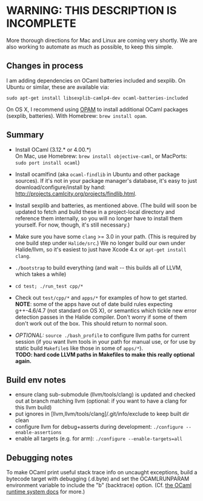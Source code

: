# WARNING: THIS DESCRIPTION IS INCOMPLETE #

More thorough directions for Mac and Linux are coming very shortly. We are also working to automate as much as possible, to keep this simple.

Changes in process
--------------------
I am adding dependencies on OCaml batteries included and sexplib. On Ubuntu or similar, these are available via:

	sudo apt-get install libsexplib-camlp4-dev ocaml-batteries-included

On OS X, I recommend using [OPAM](http://opam.ocamlpro.com/) to install additional OCaml packages (sexplib, batteries). With Homebrew: `brew install opam`.

Summary
-------
- Install OCaml (3.12.* or 4.00.*)  
  On Mac, use Homebrew: `brew install objective-caml`, 
  or MacPorts: `sudo port install ocaml`)

- Install ocamlfind (aka `ocaml-findlib` in Ubuntu and other package sources). If it's not in your package manager's database, it's easy to just download/configure/install by hand: http://projects.camlcity.org/projects/findlib.html.

- Install sexplib and batteries, as mentioned above. (The build will soon be updated to fetch and build these in a project-local directory and reference them internally, so you will no longer have to install them yourself. For now, though, it's still necessary.)

- Make sure you have some `clang` >= 3.0 in your path. (This is required by one build step under `Halide/src`.) We no longer build our own under Halide/llvm, so it's easiest to just have Xcode 4.x or `apt-get install clang`.

- `./bootstrap` to build everything (and wait -- this builds all of LLVM, which takes a while)

- `cd test; ./run_test cpp/*`

- Check out `test/cpp/*` and `apps/*` for examples of how to get started.  
  **NOTE**: some of the apps have out of date build rules expecting g++-4.6/4.7 (not standard on OS X), or semantics which tickle new error detection passes in the Halide compiler. Don't worry if some of them don't work out of the box. This should return to normal soon.

- _OPTIONAL:_ `source ./bash_profile` to configure llvm paths for current session (if you want llvm tools in your path for manual use, or for use by static build `Makefile`s like those in some of `apps/*`).  
  **TODO: hard code LLVM paths in Makefiles to make this really optional again.**


Build env notes
---------------
- ensure clang sub-submodule (llvm/tools/clang) is updated and checked out at branch matching llvm (optional: if you want to have a clang for this llvm build)
- put ignores in [llvm,llvm/tools/clang]/.git/info/exclude to keep built dir clean
- configure llvm for debug+asserts during development:
    `./configure --enable-assertions`
- enable all targets (e.g. for arm):
    `./configure --enable-targets=all`


Debugging notes
---------------
To make OCaml print useful stack trace info on uncaught exceptions, build a bytecode target with debugging (<target>.d.byte) and set the OCAMLRUNPARAM environment variable to include the "b" (backtrace) option. (Cf. [the OCaml runtime system docs](http://caml.inria.fr/pub/docs/manual-ocaml/manual024.html#toc96) for more.)
